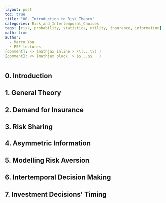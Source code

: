 ```yaml
---
layout: post
toc: true
title: "00. Introduction to Risk Theory"
categories: Risk_and_Intertemporal_Choices
tags: [risk, probability, statistics, utility, insurance, information]
math: true
author:
  - Marco You
  - PSE lectures
[comment]: <> (mathjax inline > \\(...\\) )
[comment]: <> (mathjax block  > $$...$$   )
---
```


## 0. Introduction
## 1. General Theory
## 2. Demand for Insurance
## 3. Risk Sharing
## 4. Asymmetric Information
## 5. Modelling Risk Aversion
## 6. Intertemporal Decision Making
## 7. Investment Decisions' Timing
